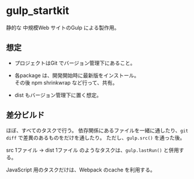 # gulp_startkit

静的な 中規模Web サイトのGulp による製作用。

## 想定

- プロジェクトはGit でバージョン管理下にあること。

- 各package は、開発開始時に最新版をインストール。  
その後 npm shrinkwrap など行って、共有。

- dist もバージョン管理下に置く想定。

## 差分ビルド

ほぼ、すべてのタスクで行う。
依存関係にあるファイルを一緒に通したり、```git diff``` で差異のあるものをだけを通したり。
ただし、```gulp.src()``` を通った後。

src 1ファイル → dist 1ファイル のようなタスクは、```gulp.lastRun()``` と併用する。  

JavaScript 用のタスクだけは、Webpack のcache を利用する。
